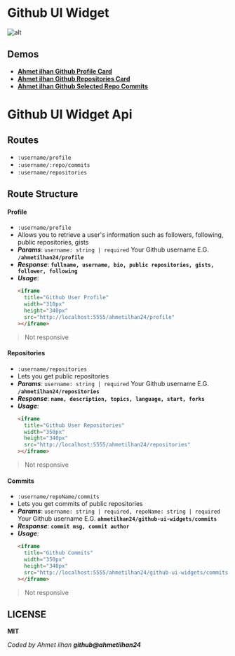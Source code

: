 # Github UI Widget

![alt](https://media-exp1.licdn.com/dms/image/C4D22AQE5cN_je8e50w/feedshare-shrink_2048_1536/0/1664564320669?e=1667433600&v=beta&t=bfdRYkJ2XOH271_zpUm60B3XObKqgrqBNQZ8uSSJ5W0)

## Demos

- [**<u>Ahmet ilhan Github Profile Card</u>**](https://github-ui-widgets.onrender.com/ahmetilhan24/profile)
- [**<u>Ahmet ilhan Github Repositories Card</u>**](https://github-ui-widgets.onrender.com/ahmetilhan24/repositories)
- [**<u>Ahmet ilhan Github Selected Repo Commits</u>**](https://github-ui-widgets.onrender.com/ahmetilhan24/github-ui-widgets/commits)

# Github UI Widget Api

## Routes

- `:username/profile`
- `:username/:repo/commits`
- `:username/repositories`

## Route Structure

#### Profile

- `:username/profile`
- Allows you to retrieve a user's information such as followers, following, public repositories, gists
- **_Params_**: `username: string | required` Your Github username E.G. **`/ahmetilhan24/profile`**
- **_Response_**:
  **`fullname, username, bio, public repositories, gists, follower, following`**
- **_Usage_**:
  ```html
  <iframe
    title="Github User Profile"
    width="310px"
    height="340px"
    src="http://localhost:5555/ahmetilhan24/profile"
  ></iframe>
  ```

> Not responsive

#### Repositories

- `:username/repositories`
- Lets you get public repositories
- **_Params_**: `username: string | required` Your Github username E.G. **`/ahmetilhan24/repositories`**
- **_Response_**:
  **`name, description, topics, language, start, forks`**
- **_Usage_**:
  ```html
  <iframe
    title="Github User Repositories"
    width="350px"
    height="340px"
    src="http://localhost:5555/ahmetilhan24/repositories"
  ></iframe>
  ```

> Not responsive

#### Commits

- `:username/repoName/commits`
- Lets you get commits of public repositories
- **_Params_**: `username: string | required, repoName: string | required` Your Github username E.G. **`ahmetilhan24/github-ui-widgets/commits`**
- **_Response_**:
  **`commit msg, commit author`**
- **_Usage_**:
  ```html
  <iframe
    title="Github Commits"
    width="350px"
    height="340px"
    src="http://localhost:5555/ahmetilhan24/github-ui-widgets/commits"
  ></iframe>
  ```

> Not responsive

## LICENSE

**MIT**

_Coded by Ahmet ilhan **github@ahmetilhan24**_
